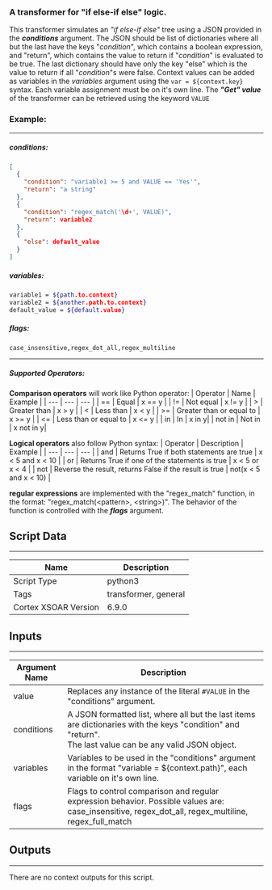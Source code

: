 ### A transformer for "if else-if else" logic.

This transformer simulates an *"if else-if else"* tree using a JSON provided in the ***conditions*** argument.
The JSON should be list of dictionaries where all but the last have the keys "*condition*", which contains a boolean expression, and "return", which contains the value to return if "*condition*" is evaluated to be true. The last dictionary should have only the key "else" which is the value to return if all "*condition*"s were false.
Context values can be added as variables in the *variables* argument using the `var = ${context.key}` syntax. Each variable assignment must be on it's own line.
The ***"Get" value*** of the transformer can be retrieved using the keyword `VALUE`

### Example:
---

##### conditions:
```json
[
  {
    "condition": "variable1 >= 5 and VALUE == 'Yes'",
    "return": "a string"
  },
  {
    "condition": "regex_match('\d+', VALUE)",
    "return": variable2
  },
  {
    "else": default_value
  }
]
```

##### variables:
```bash
variable1 = ${path.to.context}
variable2 = ${another.path.to.context}
default_value = ${default.value}
```
##### flags:
```
case_insensitive,regex_dot_all,regex_multiline
```
---
##### Supported Operators:

**Comparison operators** will work like Python operator:
| Operator | Name | Example |
| --- | --- | --- |
| == | Equal | x == y |
| != | Not equal | x != y |
| > | Greater than | x > y |
| < | Less than | x < y |
| >= | Greater than or equal to | x >= y |
| <= | Less than or equal to | x <= y |
| in | In | x in y|
| not in | Not in | x not in y|

**Logical operators** also follow Python syntax:
| Operator | Description | Example |
| --- | --- | --- |
| and | Returns True if both statements are true | x < 5 and x < 10 |
| or | Returns True if one of the statements is true | x < 5 or x < 4 |
| not | Reverse the result, returns False if the result is true | not(x < 5 and x < 10) |

**regular expressions** are implemented with the "regex_match" function, in the format: "regex_match(\<pattern>, \<string>)". The behavior of the function is controlled with the ***flags*** argument. 


## Script Data

---

| **Name** | **Description** |
| --- | --- |
| Script Type | python3 |
| Tags | transformer, general |
| Cortex XSOAR Version | 6.9.0 |

## Inputs
---

| **Argument Name** | **Description** |
| --- | --- |
| value | Replaces any instance of the literal `#VALUE` in the "conditions" argument. |
| conditions | A JSON formatted list, where all but the last items are dictionaries with the keys "condition" and "return".<br/>The last value can be any valid JSON object. |
| variables | Variables to be used in the "conditions" argument in the format "variable = ${context.path}", each variable on it's own line. |
| flags | Flags to control comparison and regular expression behavior. Possible values are: case_insensitive, regex_dot_all, regex_multiline, regex_full_match|

## Outputs

---
There are no context outputs for this script.

